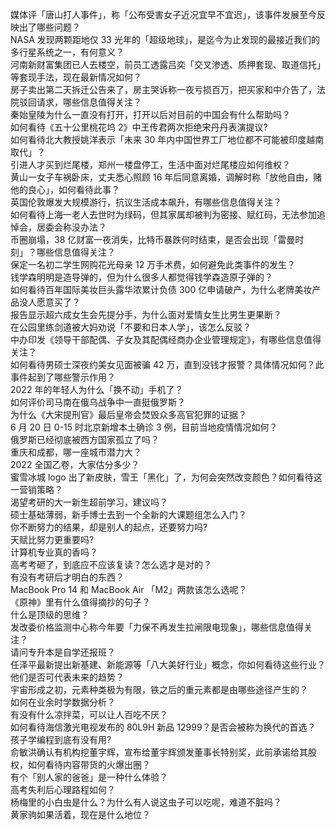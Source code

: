 媒体评「唐山打人事件」，称「公布受害女子近况宜早不宜迟」，该事件发展至今反映出了哪些问题？  
NASA 发现两颗距地仅 33 光年的「超级地球」，是迄今为止发现的最接近我们的多行星系统之一，有何意义？  
河南新财富集团已人去楼空，前员工透露吕奕「交叉渗透、质押套现、取道信托」等套现手法，现在最新情况如何？  
房子卖出第二天拆迁公告来了，房主哭诉称一夜亏损百万，把买家和中介告了，法院驳回请求，哪些信息值得关注？  
秦始皇陵为什么一直没有打开，打开以后对目前的中国会有什么帮助吗？  
如何看待《五十公里桃花坞 2》中王传君两次拒绝宋丹丹表演提议?  
如何看待北大教授姚洋表示「未来 30 年内中国世界工厂地位都不可能被印度越南取代」？  
引进人才买到烂尾楼，郑州一楼盘停工，生活中面对烂尾楼应如何维权？  
黄山一女子车祸卧床，丈夫悉心照顾 16 年后同意离婚，调解时称「放他自由，赌他的良心」，如何看待此事？  
英国伦敦爆发大规模游行，抗议生活成本飙升，有哪些信息值得关注？  
如何看待上海一老人去世时为绿码，但其家属却被判为密接、赋红码，无法参加追悼会，居委会称没办法？  
币圈崩塌，38 亿财富一夜消失，比特币暴跌何时结束，是否会出现「雷曼时刻」？哪些信息值得关注？  
保定一名初二学生网购花光母亲 12 万手术费，如何避免此类事件的发生？  
钱学森明明是造导弹的，但为什么很多人都觉得钱学森造原子弹的？  
如何看待百年国际美妆巨头露华浓累计负债 300 亿申请破产，为什么老牌美妆产品没人愿意买了？  
报告显示超六成女生会先提分手，为什么面对爱情女生比男生更果断？  
在公园里练剑道被大妈劝说「不要和日本人学」，该怎么反驳？  
中办印发《领导干部配偶、子女及其配偶经商办企业管理规定》，有哪些信息值得关注？  
如何看待男硕士深夜约美女见面被骗 42 万，直到没钱才报警？具体情况如何？此事件起到了哪些警示作用？  
2022 年的年轻人为什么「换不动」手机了？  
如何评价司马南在俄乌战争中一直挺俄罗斯？  
为什么《大宋提刑官》最后皇帝会焚毁众多高官犯罪的证据？  
6 月 20 日 0-15 时北京新增本土确诊 3 例，目前当地疫情情况如何？  
俄罗斯已经彻底被西方国家孤立了吗？  
重庆和成都，哪一座城市潜力大？  
2022 全国乙卷，大家估分多少？  
蜜雪冰城 logo 出了新皮肤，雪王「黑化」了，为何会突然改变颜色？如何看待这一营销策略？  
渴望考研的大一新生超前学习，建议吗？  
硕士基础薄弱，新手博士去到一个全新的大课题组怎么入门？  
你不断努力的结果，却是别人的起点，还要努力吗?  
天赋比努力更重要吗?  
计算机专业真的香吗？  
高考考砸了，到底应不应该复读？怎么选才是对的？  
有没有考研后才明白的东西？  
MacBook Pro 14 和 MacBook Air 「M2」两款该怎么选呢？  
《原神》里有什么值得摘抄的句子？  
什么是顶级的思维？  
发改委价格监测中心称今年要「力保不再发生拉闸限电现象」，哪些信息值得关注？  
请问专升本是自学还报班？  
任泽平最新提出新基建、新能源等「八大美好行业」概念，你如何看待这些行业？他们是否可代表未来的趋势？  
宇宙形成之初，元素种类极为有限，铁之后的重元素都是由哪些途径产生的？  
如何在业余时学数据分析？  
有没有什么凉拌菜，可以让人百吃不厌？  
如何看待海信激光电视发布的 80L9H 新品 12999？是否会被称为换代的首选？  
孩子学编程到底有没有用?  
俞敏洪确认有机构挖董宇辉，宣布给董宇辉颁发董事长特别奖，此前承诺给其股权，如何看待内容带货的火爆出圈？  
有个「别人家的爸爸」是一种什么体验？  
高考失利后心理路程如何？  
杨梅里的小白虫是什么？为什么有人说这虫子可以吃呢，难道不脏吗？  
黄家驹如果活着，现在是什么地位？  
